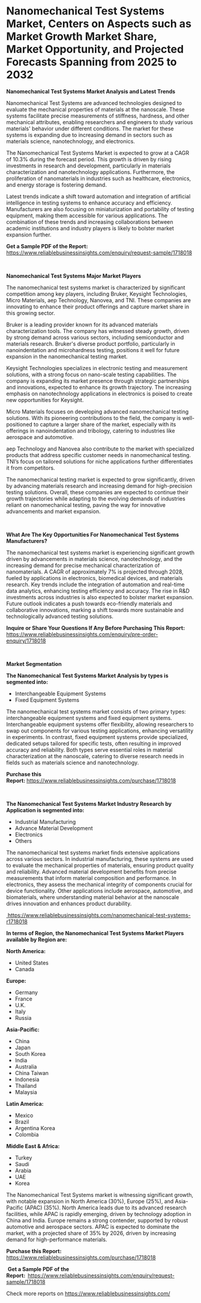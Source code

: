 <p><h1>Nanomechanical Test Systems Market, Centers on Aspects such as Market Growth Market Share, Market Opportunity, and Projected Forecasts Spanning from 2025 to 2032</h1></p><p><strong>Nanomechanical Test Systems Market Analysis and Latest Trends</strong></p>
<p><p>Nanomechanical Test Systems are advanced technologies designed to evaluate the mechanical properties of materials at the nanoscale. These systems facilitate precise measurements of stiffness, hardness, and other mechanical attributes, enabling researchers and engineers to study various materials' behavior under different conditions. The market for these systems is expanding due to increasing demand in sectors such as materials science, nanotechnology, and electronics.</p><p>The Nanomechanical Test Systems Market is expected to grow at a CAGR of 10.3% during the forecast period. This growth is driven by rising investments in research and development, particularly in materials characterization and nanotechnology applications. Furthermore, the proliferation of nanomaterials in industries such as healthcare, electronics, and energy storage is fostering demand. </p><p>Latest trends indicate a shift toward automation and integration of artificial intelligence in testing systems to enhance accuracy and efficiency. Manufacturers are also focusing on miniaturization and portability of testing equipment, making them accessible for various applications. The combination of these trends and increasing collaborations between academic institutions and industry players is likely to bolster market expansion further.</p></p>
<p><strong>Get a Sample PDF of the Report:&nbsp;</strong> <a href="https://www.reliablebusinessinsights.com/enquiry/request-sample/1718018?utm_campaign=2930&utm_medium=2&utm_source=Github&utm_content=ia&utm_term=06032025&utm_id=nanomechanical-test-systems">https://www.reliablebusinessinsights.com/enquiry/request-sample/1718018</a></p>
<p>&nbsp;</p>
<p><strong>Nanomechanical Test Systems Major Market Players</strong></p>
<p><p>The nanomechanical test systems market is characterized by significant competition among key players, including Bruker, Keysight Technologies, Micro Materials, aep Technology, Nanovea, and TNI. These companies are innovating to enhance their product offerings and capture market share in this growing sector.</p><p>Bruker is a leading provider known for its advanced materials characterization tools. The company has witnessed steady growth, driven by strong demand across various sectors, including semiconductor and materials research. Bruker's diverse product portfolio, particularly in nanoindentation and microhardness testing, positions it well for future expansion in the nanomechanical testing market.</p><p>Keysight Technologies specializes in electronic testing and measurement solutions, with a strong focus on nano-scale testing capabilities. The company is expanding its market presence through strategic partnerships and innovations, expected to enhance its growth trajectory. The increasing emphasis on nanotechnology applications in electronics is poised to create new opportunities for Keysight.</p><p>Micro Materials focuses on developing advanced nanomechanical testing solutions. With its pioneering contributions to the field, the company is well-positioned to capture a larger share of the market, especially with its offerings in nanoindentation and tribology, catering to industries like aerospace and automotive.</p><p>aep Technology and Nanovea also contribute to the market with specialized products that address specific customer needs in nanomechanical testing. TNI’s focus on tailored solutions for niche applications further differentiates it from competitors.</p><p>The nanomechanical testing market is expected to grow significantly, driven by advancing materials research and increasing demand for high-precision testing solutions. Overall, these companies are expected to continue their growth trajectories while adapting to the evolving demands of industries reliant on nanomechanical testing, paving the way for innovative advancements and market expansion.</p></p>
<p>&nbsp;</p>
<p><strong>What Are The Key Opportunities For Nanomechanical Test Systems Manufacturers?</strong></p>
<p><p>The nanomechanical test systems market is experiencing significant growth driven by advancements in materials science, nanotechnology, and the increasing demand for precise mechanical characterization of nanomaterials. A CAGR of approximately 7% is projected through 2028, fueled by applications in electronics, biomedical devices, and materials research. Key trends include the integration of automation and real-time data analytics, enhancing testing efficiency and accuracy. The rise in R&D investments across industries is also expected to bolster market expansion. Future outlook indicates a push towards eco-friendly materials and collaborative innovations, marking a shift towards more sustainable and technologically advanced testing solutions.</p></p>
<p><strong>Inquire or Share Your Questions If Any Before Purchasing This Report:</strong> <a href="https://www.reliablebusinessinsights.com/enquiry/pre-order-enquiry/1718018?utm_campaign=2930&utm_medium=2&utm_source=Github&utm_content=ia&utm_term=06032025&utm_id=nanomechanical-test-systems">https://www.reliablebusinessinsights.com/enquiry/pre-order-enquiry/1718018</a></p>
<p>&nbsp;</p>
<p><strong>Market Segmentation</strong></p>
<p><strong>The Nanomechanical Test Systems Market Analysis by types is segmented into:</strong></p>
<p><ul><li>Interchangeable Equipment Systems</li><li>Fixed Equipment Systems</li></ul></p>
<p><p>The nanomechanical test systems market consists of two primary types: interchangeable equipment systems and fixed equipment systems. Interchangeable equipment systems offer flexibility, allowing researchers to swap out components for various testing applications, enhancing versatility in experiments. In contrast, fixed equipment systems provide specialized, dedicated setups tailored for specific tests, often resulting in improved accuracy and reliability. Both types serve essential roles in material characterization at the nanoscale, catering to diverse research needs in fields such as materials science and nanotechnology.</p></p>
<p><strong>Purchase this Report:&nbsp;</strong><a href="https://www.reliablebusinessinsights.com/purchase/1718018?utm_campaign=2930&utm_medium=2&utm_source=Github&utm_content=ia&utm_term=06032025&utm_id=nanomechanical-test-systems">https://www.reliablebusinessinsights.com/purchase/1718018</a></p>
<p>&nbsp;</p>
<p><strong>The Nanomechanical Test Systems Market Industry Research by Application is segmented into:</strong></p>
<p><ul><li>Industrial Manufacturing</li><li>Advance Material Development</li><li>Electronics</li><li>Others</li></ul></p>
<p><p>The nanomechanical test systems market finds extensive applications across various sectors. In industrial manufacturing, these systems are used to evaluate the mechanical properties of materials, ensuring product quality and reliability. Advanced material development benefits from precise measurements that inform material composition and performance. In electronics, they assess the mechanical integrity of components crucial for device functionality. Other applications include aerospace, automotive, and biomaterials, where understanding material behavior at the nanoscale drives innovation and enhances product durability.</p></p>
<p><a href="https://www.reliablebusinessinsights.com/nanomechanical-test-systems-r1718018?utm_campaign=2930&utm_medium=2&utm_source=Github&utm_content=ia&utm_term=06032025&utm_id=nanomechanical-test-systems">&nbsp;https://www.reliablebusinessinsights.com/nanomechanical-test-systems-r1718018</a></p>
<p><strong>In terms of Region, the Nanomechanical Test Systems Market Players available by Region are:</strong></p>
<p>
    <p> <strong> North America: </strong>
        <ul>
            <li>United States</li>
            <li>Canada</li>
        </ul>
        </p> 
    <p> <strong> Europe: </strong>
        <ul>
            <li>Germany</li>
            <li>France</li>
            <li>U.K.</li>
            <li>Italy</li>
            <li>Russia</li>
        </ul>
        </p> 
    <p> <strong> Asia-Pacific: </strong>
        <ul>
            <li>China</li>
            <li>Japan</li>
            <li>South Korea</li>
            <li>India</li>
            <li>Australia</li>
            <li>China Taiwan</li>
            <li>Indonesia</li>
            <li>Thailand</li>
            <li>Malaysia</li>
        </ul>
        </p> 
    <p> <strong> Latin America: </strong>
        <ul>
            <li>Mexico</li>
            <li>Brazil</li>
            <li>Argentina Korea</li>
            <li>Colombia</li>
        </ul>
        </p> 
    <p> <strong> Middle East & Africa: </strong>
        <ul>
            <li>Turkey</li>
            <li>Saudi</li>
            <li>Arabia</li>
            <li>UAE</li>
            <li>Korea</li>
        </ul>
    </p>
    </p>
<p><p>The Nanomechanical Test Systems market is witnessing significant growth, with notable expansion in North America (30%), Europe (25%), and Asia-Pacific (APAC) (35%). North America leads due to its advanced research facilities, while APAC is rapidly emerging, driven by technology adoption in China and India. Europe remains a strong contender, supported by robust automotive and aerospace sectors. APAC is expected to dominate the market, with a projected share of 35% by 2026, driven by increasing demand for high-performance materials.</p></p>
<p><strong>Purchase this Report: </strong><a href="https://www.reliablebusinessinsights.com/purchase/1718018?utm_campaign=2930&utm_medium=2&utm_source=Github&utm_content=ia&utm_term=06032025&utm_id=nanomechanical-test-systems">https://www.reliablebusinessinsights.com/purchase/1718018</a></p>
<p>&nbsp;<strong>Get a Sample PDF of the Report:&nbsp;&nbsp;</strong><a href="https://www.reliablebusinessinsights.com/enquiry/request-sample/1718018?utm_campaign=2930&utm_medium=2&utm_source=Github&utm_content=ia&utm_term=06032025&utm_id=nanomechanical-test-systems">https://www.reliablebusinessinsights.com/enquiry/request-sample/1718018</a></p>
<p><strong></strong></p>
<p>Check more reports on <a href="https://www.reliablebusinessinsights.com/?utm_campaign=2930&utm_medium=2&utm_source=Github&utm_content=ia&utm_term=06032025&utm_id=nanomechanical-test-systems">https://www.reliablebusinessinsights.com/</a></p>